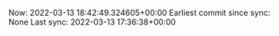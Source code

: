 Now: 2022-03-13 18:42:49.324605+00:00 Earliest commit since sync: None Last sync: 2022-03-13 17:36:38+00:00
